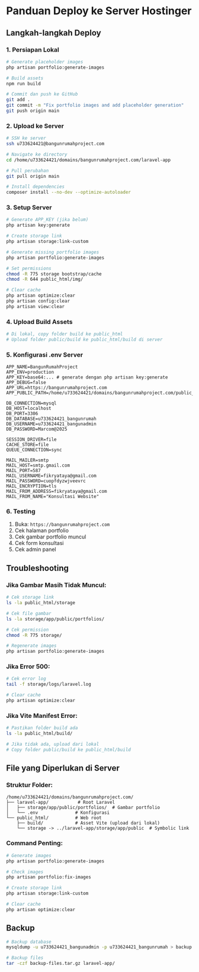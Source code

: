 # Panduan Deploy ke Server Hostinger

## Langkah-langkah Deploy

### 1. Persiapan Lokal
```bash
# Generate placeholder images
php artisan portfolio:generate-images

# Build assets
npm run build

# Commit dan push ke GitHub
git add .
git commit -m "Fix portfolio images and add placeholder generation"
git push origin main
```

### 2. Upload ke Server
```bash
# SSH ke server
ssh u733624421@bangunrumahproject.com

# Navigate ke directory
cd /home/u733624421/domains/bangunrumahproject.com/laravel-app

# Pull perubahan
git pull origin main

# Install dependencies
composer install --no-dev --optimize-autoloader
```

### 3. Setup Server
```bash
# Generate APP_KEY (jika belum)
php artisan key:generate

# Create storage link
php artisan storage:link-custom

# Generate missing portfolio images
php artisan portfolio:generate-images

# Set permissions
chmod -R 775 storage bootstrap/cache
chmod -R 644 public_html/img/

# Clear cache
php artisan optimize:clear
php artisan config:clear
php artisan view:clear
```

### 4. Upload Build Assets
```bash
# Di lokal, copy folder build ke public_html
# Upload folder public/build ke public_html/build di server
```

### 5. Konfigurasi .env Server
```env
APP_NAME=BangunRumahProject
APP_ENV=production
APP_KEY=base64:... # generate dengan php artisan key:generate
APP_DEBUG=false
APP_URL=https://bangunrumahproject.com
APP_PUBLIC_PATH=/home/u733624421/domains/bangunrumahproject.com/public_html

DB_CONNECTION=mysql
DB_HOST=localhost
DB_PORT=3306
DB_DATABASE=u733624421_bangunrumah
DB_USERNAME=u733624421_bangunadmin
DB_PASSWORD=Marcom@2025

SESSION_DRIVER=file
CACHE_STORE=file
QUEUE_CONNECTION=sync

MAIL_MAILER=smtp
MAIL_HOST=smtp.gmail.com
MAIL_PORT=587
MAIL_USERNAME=fikryataya@gmail.com
MAIL_PASSWORD=cuopfdyzwjveevrc
MAIL_ENCRYPTION=tls
MAIL_FROM_ADDRESS=fikryataya@gmail.com
MAIL_FROM_NAME="Konsultasi Website"
```

### 6. Testing
1. Buka: `https://bangunrumahproject.com`
2. Cek halaman portfolio
3. Cek gambar portfolio muncul
4. Cek form konsultasi
5. Cek admin panel

## Troubleshooting

### Jika Gambar Masih Tidak Muncul:
```bash
# Cek storage link
ls -la public_html/storage

# Cek file gambar
ls -la storage/app/public/portfolios/

# Cek permission
chmod -R 775 storage/

# Regenerate images
php artisan portfolio:generate-images
```

### Jika Error 500:
```bash
# Cek error log
tail -f storage/logs/laravel.log

# Clear cache
php artisan optimize:clear
```

### Jika Vite Manifest Error:
```bash
# Pastikan folder build ada
ls -la public_html/build/

# Jika tidak ada, upload dari lokal
# Copy folder public/build ke public_html/build
```

## File yang Diperlukan di Server

### Struktur Folder:
```
/home/u733624421/domains/bangunrumahproject.com/
├── laravel-app/           # Root Laravel
│   ├── storage/app/public/portfolios/  # Gambar portfolio
│   └── .env              # Konfigurasi
└── public_html/          # Web root
    ├── build/            # Asset Vite (upload dari lokal)
    └── storage -> ../laravel-app/storage/app/public  # Symbolic link
```

### Command Penting:
```bash
# Generate images
php artisan portfolio:generate-images

# Check images
php artisan portfolio:fix-images

# Create storage link
php artisan storage:link-custom

# Clear cache
php artisan optimize:clear
```

## Backup

```bash
# Backup database
mysqldump -u u733624421_bangunadmin -p u733624421_bangunrumah > backup.sql

# Backup files
tar -czf backup-files.tar.gz laravel-app/
```
